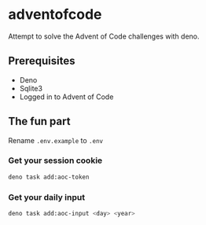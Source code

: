 # adventofcode

Attempt to solve the Advent of Code challenges with deno.

## Prerequisites

- Deno
- Sqlite3
- Logged in to Advent of Code

## The fun part

Rename `.env.example` to `.env`

### Get your session cookie

```bash
deno task add:aoc-token
```

### Get your daily input

```bash
deno task add:aoc-input <day> <year>
```
